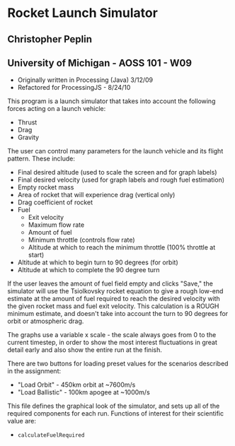 # Rocket Launch Simulator
## Christopher Peplin
## University of Michigan - AOSS 101 - W09

* Originally written in Processing (Java) 3/12/09
* Refactored for ProcessingJS - 8/24/10

This program is a launch simulator that takes into account the following
forces acting on a launch vehicle:

* Thrust
* Drag
* Gravity

The user can control many parameters for the launch vehicle and its flight
pattern. These include:

* Final desired altitude (used to scale the screen and for graph labels)
* Final desired velocity (used for graph labels and rough fuel estimation)
* Empty rocket mass
* Area of rocket that will experience drag (vertical only)
* Drag coefficient of rocket
* Fuel
    * Exit velocity
    * Maximum flow rate
    * Amount of fuel
    * Minimum throttle (controls flow rate)
    * Altitude at which to reach the minimum throttle (100% throttle at
        start)
* Altitude at which to begin turn to 90 degrees (for orbit)
* Altitude at which to complete the 90 degree turn

If the user leaves the amount of fuel field empty and clicks "Save,"
the simulator will use the Tsiolkovsky rocket equation to give a rough
low-end estimate at the amount of fuel required to reach the desired velocity
with the given rocket mass and fuel exit velocity. This calculation is a 
ROUGH minimum estimate, and doesn't take into account the turn to 90 degrees
for orbit or atmospheric drag.

The graphs use a variable x scale - the scale always goes from 0 to the
current timestep, in order to show the most interest fluctuations in 
great detail early and also show the entire run at the finish.

There are two buttons for loading preset values for the scenarios described
in the assignment:
* "Load Orbit" - 450km orbit at ~7600m/s
* "Load Ballistic" - 100km apogee at ~1000m/s

This file defines the graphical look of the simulator, and sets up all of the
required components for each run. Functions of interest for their scientific
value are:
* `calculateFuelRequired`

